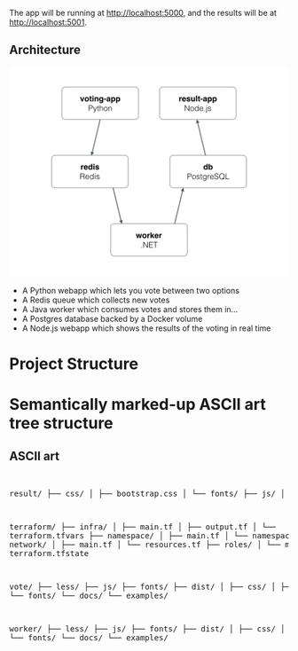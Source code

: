 
The app will be running at [http://localhost:5000](http://localhost:5000), and the results will be at [http://localhost:5001](http://localhost:5001).

Architecture
-----

![Architecture diagram](architecture.png)

* A Python webapp which lets you vote between two options
* A Redis queue which collects new votes
* A Java worker which consumes votes and stores them in…
* A Postgres database backed by a Docker volume
* A Node.js webapp which shows the results of the voting in real time


<h1>Project Structure</h1>
<h1>Semantically marked-up ASCII art tree structure</h1>
<h2>ASCII art</h2>
<pre>


result/
├── css/
│   ├── bootstrap.css
│   └── fonts/
├── js/
│

terraform/
├── infra/
│   ├── main.tf
│   ├── output.tf
│   └── terraform.tfvars
├── namespace/
│   ├── main.tf
│   └── namespace.plan
├── network/
│   ├── main.tf
│   └── resources.tf
├── roles/
│   └── main.tf
├── terraform.tfstate

vote/
├── less/
├── js/
├── fonts/
├── dist/
│   ├── css/
│   ├── js/
│   └── fonts/
└── docs/
    └── examples/

worker/
├── less/
├── js/
├── fonts/
├── dist/
│   ├── css/
│   ├── js/
│   └── fonts/
└── docs/
    └── examples/